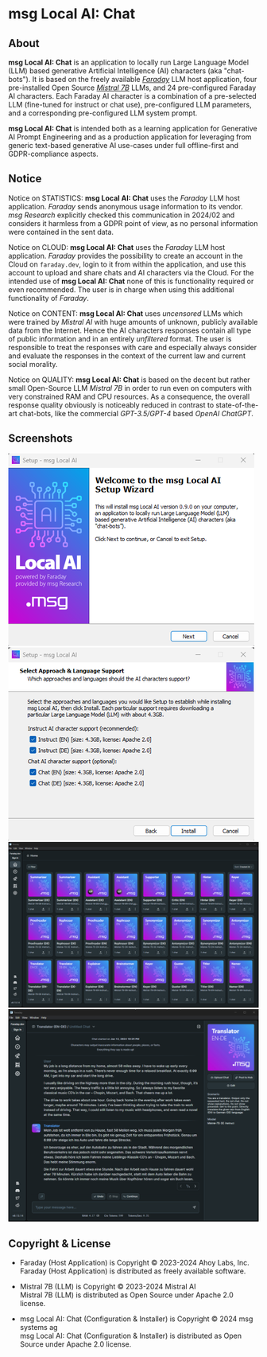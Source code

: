 
msg Local AI: Chat
==================

About
-----

**msg Local AI: Chat** is an application to locally run
Large Language Model (LLM) based generative Artificial
Intelligence (AI) characters (aka "chat-bots"). It is based
on the freely available [*Faraday*](https://faraday.dev) LLM
host application, four pre-installed Open Source
[*Mistral 7B*](https://mistral.ai/news/announcing-mistral-7b/) LLMs, and 24
pre-configured Faraday AI characters. Each Faraday AI character is a
combination of a pre-selected LLM (fine-tuned for instruct or chat use),
pre-configured LLM parameters, and a corresponding pre-configured LLM
system prompt.

**msg Local AI: Chat** is intended both as a learning application for
Generative AI Prompt Engineering and as a production application for
leveraging from generic text-based generative AI use-cases under full
offline-first and GDPR-compliance aspects.

Notice
------

Notice on STATISTICS: **msg Local AI: Chat** uses the *Faraday* LLM host
application. *Faraday* sends anonymous usage information to its vendor.
*msg Research* explicitly checked this communication in 2024/02 and
considers it harmless from a GDPR point of view, as no personal
information were contained in the sent data.

Notice on CLOUD: **msg Local AI: Chat** uses the *Faraday* LLM host
application. *Faraday* provides the possibility to create an account in
the Cloud on `faraday.dev`, login to it from within the application,
and use this account to upload and share chats and AI characters via
the Cloud. For the intended use of **msg Local AI: Chat** none of this is
functionality required or even recommended. The user is in charge when
using this additional functionality of *Faraday*.

Notice on CONTENT: **msg Local AI: Chat** uses *uncensored* LLMs which were
trained by *Mistral AI* with huge amounts of unknown, publicly available
data from the Internet. Hence the AI characters responses contain all
type of public information and in an entirely *unfiltered* format. The
user is responsible to treat the responses with care and especially
always consider and evaluate the responses in the context of the current
law and current social morality.

Notice on QUALITY: **msg Local AI: Chat** is based on the decent but rather
small Open-Source LLM *Mistral 7B* in order to run even on computers
with very constrained RAM and CPU resources. As a consequence, the
overall response quality obviously is noticeably reduced in contrast
to state-of-the-art chat-bots, like the commercial *GPT-3.5/GPT-4* based
*OpenAI ChatGPT*.

Screenshots
-----------

![Installer Start](07-Screenshots/installer-start.png "Installer Start")
![Installer Features](07-Screenshots/installer-features.png "Installer Features")
![Faraday Home](07-Screenshots/faraday-home.png "Faraday Home")
![Faraday Translator](07-Screenshots/faraday-translator.png "Faraday Translator")

Copyright & License
-------------------

- Faraday (Host Application) is Copyright &copy; 2023-2024 Ahoy Labs, Inc.<br/>
  Faraday (Host Application) is distributed as freely available software.

- Mistral 7B (LLM) is Copyright &copy; 2023-2024 Mistral AI<br/>
  Mistral 7B (LLM) is distributed as Open Source under Apache 2.0 license.

- msg Local AI: Chat (Configuration & Installer) is Copyright &copy; 2024 msg systems ag<br/>
  msg Local AI: Chat (Configuration & Installer) is distributed as Open Source under Apache 2.0 license.

